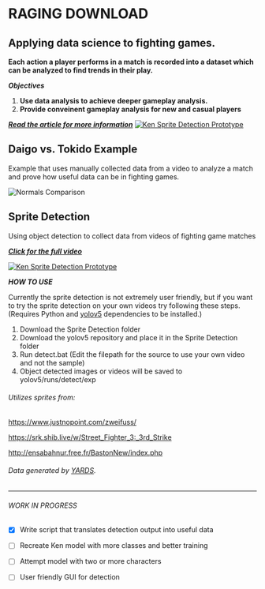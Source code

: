 # RAGING DOWNLOAD
## Applying data science to fighting games.
**Each action a player performs in a match is recorded into a dataset which can be analyzed to find trends in their play.**

_**Objectives**_
1. **Use data analysis to achieve deeper gameplay analysis.**
2. **Provide conveinent gameplay analysis for new and casual players**

[_**Read the article for more information**_](https://medium.com/@TyEdwardz/raging-download-a3ff6fcc42cb)
[![Ken Sprite Detection Prototype](https://user-images.githubusercontent.com/69095276/114774111-d5c5ad80-9d3d-11eb-97ee-01d5c9442c17.png)](https://medium.com/@TyEdwardz/raging-download-a3ff6fcc42cb "CLICK FOR FULL ARTICLE")


## Daigo vs. Tokido Example
Example that uses manually collected data from a video to analyze a match and prove how useful data can be in fighting games.

![Normals Comparison](https://user-images.githubusercontent.com/69095276/114776325-58e80300-9d40-11eb-9f6c-7d477ebcc63b.png)

## Sprite Detection
Using object detection to collect data from videos of fighting game matches

[_**Click for the full video**_](https://www.youtube.com/watch?v=3gc-V6mTFsc)

[![Ken Sprite Detection Prototype](https://user-images.githubusercontent.com/69095276/113636913-6bc44e80-9641-11eb-9587-1fbfd2701428.gif)](https://www.youtube.com/watch?v=3gc-V6mTFsc "CLICK FOR FULL VIDEO")

_**HOW TO USE**_

Currently the sprite detection is not extremely user friendly, but if you want to try the sprite detection on your own videos try following these steps. (Requires Python and [yolov5](https://github.com/ultralytics/yolov5) dependencies to be installed.)

1. Download the Sprite Detection folder
2. Download the yolov5 repository and place it in the Sprite Detection folder
3. Run detect.bat (Edit the filepath for the source to use your own video and not the sample)
4. Object detected images or videos will be saved to yolov5/runs/detect/exp

###### Utilizes sprites from:
https://www.justnopoint.com/zweifuss/

https://srk.shib.live/w/Street_Fighter_3:_3rd_Strike

http://ensabahnur.free.fr/BastonNew/index.php
###### Data generated by [YARDS](https://github.com/faimSD/yards).
-----------------------------------------------------------------------

###### WORK IN PROGRESS
- [x] Write script that translates detection output into useful data
- [ ] Recreate Ken model with more classes and better training
- [ ] Attempt model with two or more characters
- [ ] User friendly GUI for detection


